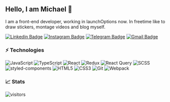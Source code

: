 ## Hello, I am Michael 👋

I am a front-end developer, working in launchOptions now. In freetime like to draw stickers, montage videos and blog myself.

[![Linkedin Badge](https://img.shields.io/badge/-lomeat-blue?style=flat-square&logo=Linkedin&logoColor=white&link=https://www.linkedin.com/in/lomeat/)](https://www.linkedin.com/in/lomeat/)
[![Instagram Badge](https://img.shields.io/badge/-lomeat.art-purple?style=flat-square&logo=instagram&logoColor=white&link=https://instagram.com/lomeat.art/)](https://instagram.com/lomeat.art)
[![Telegram Badge](https://img.shields.io/badge/-lomeat-blue?style=flat-square&logo=telegram&logoColor=white&link=https://t.me/lomeat/)](https://t.me/lomeat)
[![Gmail Badge](https://img.shields.io/badge/-lom3at@gmail.com-red?style=flat-square&logo=gmail&logoColor=white&link=mailto:lom3at@gmail.com)](mailto:lom3at@gmail.com)

### ⚡ Technologies

![JavaScript](https://img.shields.io/badge/-JavaScript-black?style=flat-square&logo=javascript)
![TypeScript](https://img.shields.io/badge/-TypeScript-darkblue?style=flat-square&logo=typescript&logoColor=white)
![React](https://img.shields.io/badge/-React-blue?style=flat-square&logo=react&logoColor=white)
![Redux](https://img.shields.io/badge/-Redux-purple?style=flat-square&logo=redux)
![React Query](https://img.shields.io/badge/-React-blue?style=flat-square&logo=react&logoColor=white)
![SCSS](https://img.shields.io/badge/-SCSS-red?style=flat-square&logo=sass&logoColor=white)
![styled-components](https://img.shields.io/badge/-Styled-brown?style=flat-square&logo=styled-components&logoColor=white)
![HTML5](https://img.shields.io/badge/-HTML5-orange?style=flat-square&logo=html5&logoColor=white)
![CSS3](https://img.shields.io/badge/-CSS3-1572B6?style=flat-square&logo=css3)
![Git](https://img.shields.io/badge/-Git-black?style=flat-square&logo=git)
![Webpack](https://img.shields.io/badge/-Webpack-darkgreen?style=flat-square&logo=webpack)

### :chart_with_upwards_trend:	 Stats

<!--- ![Github Stats](https://github-readme-stats.vercel.app/api?username=lomeat&show_icons=true) --->

![visitors](https://visitor-badge.laobi.icu/badge?page_id=lomeat.lomeat)
